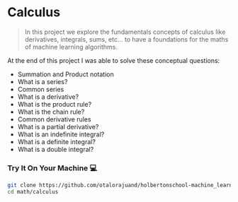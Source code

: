 # Calculus

> In this project we explore the fundamentals concepts of calculus like derivatives, integrals, sums, etc... to have a foundations for the maths of machine learning algorithms.

At the end of this project I was able to solve these conceptual questions:

* Summation and Product notation
* What is a series?
* Common series
* What is a derivative?
* What is the product rule?
* What is the chain rule?
* Common derivative rules
* What is a partial derivative?
* What is an indefinite integral?
* What is a definite integral?
* What is a double integral?

### Try It On Your Machine :computer:
```bash
git clone https://github.com/otalorajuand/holbertonschool-machine_learning.git
cd math/calculus
```
